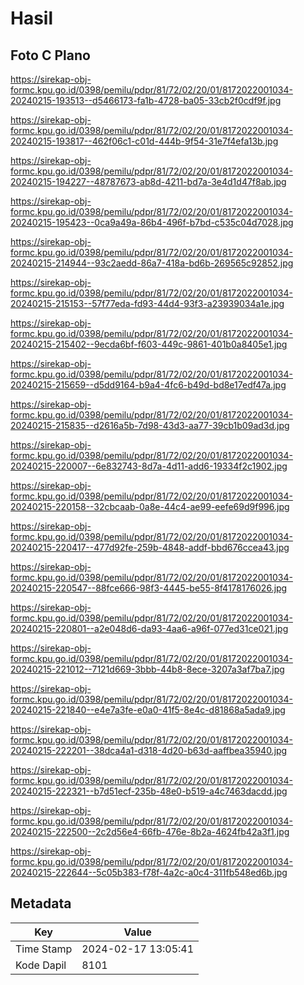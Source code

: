 # Hasil

## Foto C Plano

https://sirekap-obj-formc.kpu.go.id/0398/pemilu/pdpr/81/72/02/20/01/8172022001034-20240215-193513--d5466173-fa1b-4728-ba05-33cb2f0cdf9f.jpg

https://sirekap-obj-formc.kpu.go.id/0398/pemilu/pdpr/81/72/02/20/01/8172022001034-20240215-193817--462f06c1-c01d-444b-9f54-31e7f4efa13b.jpg

https://sirekap-obj-formc.kpu.go.id/0398/pemilu/pdpr/81/72/02/20/01/8172022001034-20240215-194227--48787673-ab8d-4211-bd7a-3e4d1d47f8ab.jpg

https://sirekap-obj-formc.kpu.go.id/0398/pemilu/pdpr/81/72/02/20/01/8172022001034-20240215-195423--0ca9a49a-86b4-496f-b7bd-c535c04d7028.jpg

https://sirekap-obj-formc.kpu.go.id/0398/pemilu/pdpr/81/72/02/20/01/8172022001034-20240215-214944--93c2aedd-86a7-418a-bd6b-269565c92852.jpg

https://sirekap-obj-formc.kpu.go.id/0398/pemilu/pdpr/81/72/02/20/01/8172022001034-20240215-215153--57f77eda-fd93-44d4-93f3-a23939034a1e.jpg

https://sirekap-obj-formc.kpu.go.id/0398/pemilu/pdpr/81/72/02/20/01/8172022001034-20240215-215402--9ecda6bf-f603-449c-9861-401b0a8405e1.jpg

https://sirekap-obj-formc.kpu.go.id/0398/pemilu/pdpr/81/72/02/20/01/8172022001034-20240215-215659--d5dd9164-b9a4-4fc6-b49d-bd8e17edf47a.jpg

https://sirekap-obj-formc.kpu.go.id/0398/pemilu/pdpr/81/72/02/20/01/8172022001034-20240215-215835--d2616a5b-7d98-43d3-aa77-39cb1b09ad3d.jpg

https://sirekap-obj-formc.kpu.go.id/0398/pemilu/pdpr/81/72/02/20/01/8172022001034-20240215-220007--6e832743-8d7a-4d11-add6-19334f2c1902.jpg

https://sirekap-obj-formc.kpu.go.id/0398/pemilu/pdpr/81/72/02/20/01/8172022001034-20240215-220158--32cbcaab-0a8e-44c4-ae99-eefe69d9f996.jpg

https://sirekap-obj-formc.kpu.go.id/0398/pemilu/pdpr/81/72/02/20/01/8172022001034-20240215-220417--477d92fe-259b-4848-addf-bbd676ccea43.jpg

https://sirekap-obj-formc.kpu.go.id/0398/pemilu/pdpr/81/72/02/20/01/8172022001034-20240215-220547--88fce666-98f3-4445-be55-8f4178176026.jpg

https://sirekap-obj-formc.kpu.go.id/0398/pemilu/pdpr/81/72/02/20/01/8172022001034-20240215-220801--a2e048d6-da93-4aa6-a96f-077ed31ce021.jpg

https://sirekap-obj-formc.kpu.go.id/0398/pemilu/pdpr/81/72/02/20/01/8172022001034-20240215-221012--7121d669-3bbb-44b8-8ece-3207a3af7ba7.jpg

https://sirekap-obj-formc.kpu.go.id/0398/pemilu/pdpr/81/72/02/20/01/8172022001034-20240215-221840--e4e7a3fe-e0a0-41f5-8e4c-d81868a5ada9.jpg

https://sirekap-obj-formc.kpu.go.id/0398/pemilu/pdpr/81/72/02/20/01/8172022001034-20240215-222201--38dca4a1-d318-4d20-b63d-aaffbea35940.jpg

https://sirekap-obj-formc.kpu.go.id/0398/pemilu/pdpr/81/72/02/20/01/8172022001034-20240215-222321--b7d51ecf-235b-48e0-b519-a4c7463dacdd.jpg

https://sirekap-obj-formc.kpu.go.id/0398/pemilu/pdpr/81/72/02/20/01/8172022001034-20240215-222500--2c2d56e4-66fb-476e-8b2a-4624fb42a3f1.jpg

https://sirekap-obj-formc.kpu.go.id/0398/pemilu/pdpr/81/72/02/20/01/8172022001034-20240215-222644--5c05b383-f78f-4a2c-a0c4-311fb548ed6b.jpg


## Metadata

| Key        | Value               |
| ---------- | ------------------- |
| Time Stamp | 2024-02-17 13:05:41 |
| Kode Dapil | 8101                |



